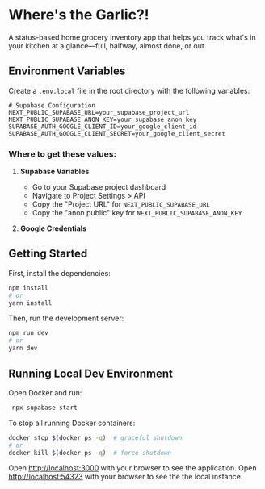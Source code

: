 # Where's the Garlic?!

A status-based home grocery inventory app that helps you track what's in your kitchen at a glance—full, halfway, almost done, or out.

## Environment Variables

Create a `.env.local` file in the root directory with the following variables:

```env
# Supabase Configuration
NEXT_PUBLIC_SUPABASE_URL=your_supabase_project_url
NEXT_PUBLIC_SUPABASE_ANON_KEY=your_supabase_anon_key
SUPABASE_AUTH_GOOGLE_CLIENT_ID=your_google_client_id
SUPABASE_AUTH_GOOGLE_CLIENT_SECRET=your_google_client_secret
```

### Where to get these values:

1. **Supabase Variables**

   - Go to your Supabase project dashboard
   - Navigate to Project Settings > API
   - Copy the "Project URL" for `NEXT_PUBLIC_SUPABASE_URL`
   - Copy the "anon public" key for `NEXT_PUBLIC_SUPABASE_ANON_KEY`

2. **Google Credentials**

## Getting Started

First, install the dependencies:

```bash
npm install
# or
yarn install
```

Then, run the development server:

```bash
npm run dev
# or
yarn dev
```

## Running Local Dev Environment

Open Docker and run:

```bash
 npx supabase start
```

To stop all running Docker containers:

```bash
docker stop $(docker ps -q)  # graceful shutdown
# or
docker kill $(docker ps -q)  # force shutdown
```

Open [http://localhost:3000](http://localhost:3000) with your browser to see the application.
Open [http://localhost:54323](http://localhost:54323) with your browser to see the the local instance.
